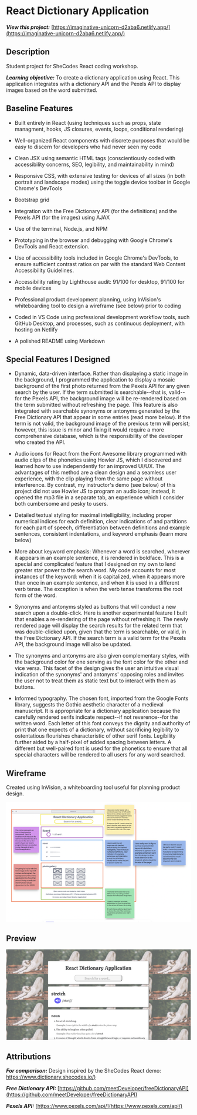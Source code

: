 # React Dictionary Application

**_View this project:_** [https://imaginative-unicorn-d2aba6.netlify.app/](https://imaginative-unicorn-d2aba6.netlify.app/)

## Description

Student project for SheCodes React coding workshop.

**_Learning objective:_** To create a dictionary application using React. This application integrates with a dictionary API and the Pexels API to display images based on the word submitted.

## Baseline Features

- Built entirely in React (using techniques such as props, state managment, hooks, JS closures, events, loops, conditional rendering)

- Well-organized React components with discrete purposes that would be easy to discern for developers who had never seen my code

- Clean JSX using semantic HTML tags (conscientiously coded with accessibility concerns, SEO, legibility, and maintainability in mind)

- Responsive CSS, with extensive testing for devices of all sizes (in both portrait and landscape modes) using the toggle device toolbar in Google Chrome's DevTools

- Bootstrap grid

- Integration with the Free Dictionary API (for the definitions) and the Pexels API (for the images) using AJAX

- Use of the terminal, Node.js, and NPM

- Prototyping in the browser and debugging with Google Chrome's DevTools and React extension.

- Use of accessibility tools included in Google Chrome's DevTools, to ensure sufficient contrast ratios on par with the standard Web Content Accessibility Guidelines.

- Accessibility rating by Lighthouse audit: 91/100 for desktop, 91/100 for mobile devices

- Professional product development planning, using InVision's whiteboarding tool to design a wireframe (see below) prior to coding

- Coded in VS Code using professional development workflow tools, such GitHub Desktop, and processes, such as continuous deployment, with hosting on Netlify

- A polished README using Markdown

## Special Features I Designed

- Dynamic, data-driven interface. Rather than displaying a static image in the background, I programmed the application to display a mosaic background of the first photo returned from the Pexels API for any given search by the user. If the term submitted is searchable--that is, valid--for the Pexels API, the background image will be re-rendered based on the term submitted without refreshing the page. This feature is also integrated with searchable synonyms or antonyms generated by the Free Dictionary API that appear in some entries (read more below). If the term is not valid, the background image of the previous term will persist; however, this issue is minor and fixing it would require a more comprehensive database, which is the responsibility of the developer who created the API.

- Audio icons for React from the Font Awesome library programmed with audio clips of the phonetics using Howler JS, which I discovered and learned how to use independently for an improved UI/UX. The advantages of this method are a clean design and a seamless user experience, with the clip playing from the same page without interference. By contrast, my instructor's demo (see below) of this project did not use Howler JS to program an audio icon; instead, it opened the mp3 file in a separate tab, an experience which I consider both cumbersome and pesky to users.

- Detailed textual styling for maximal intelligibility, including proper numerical indices for each definition, clear indications of and partitions for each part of speech, differentiation between definitions and example sentences, consistent indentations, and keyword emphasis (learn more below)

- More about keyword emphasis: Whenever a word is searched, wherever it appears in an example sentence, it is rendered in boldface. This is a special and complicated feature that I designed on my own to lend greater star power to the search word. My code accounts for most instances of the keyword: when it is capitalized, when it appears more than once in an example sentence, and when it is used in a different verb tense. The exception is when the verb tense transforms the root form of the word.

- Synonyms and antonyms styled as buttons that will conduct a new search upon a double-click. Here is another experimental feature I built that enables a re-rendering of the page without refreshing it. The newly rendered page will display the search results for the related term that was double-clicked upon, given that the term is searchable, or valid, in the Free Dictionary API. If the search term is a valid term for the Pexels API, the background image will also be updated.

- The synonyms and antonyms are also given complementary styles, with the background color for one serving as the font color for the other and vice versa. This facet of the design gives the user an intuitive visual indication of the synonyms' and antonyms' opposing roles and invites the user not to treat them as static text but to interact with them as buttons.

- Informed typography. The chosen font, imported from the Google Fonts library, suggests the Gothic aesthetic character of a medieval manuscript. It is appropriate for a dictionary application because the carefully rendered serifs indicate respect--if not reverence--for the written word. Each letter of this font conveys the dignity and authority of print that one expects of a dictionary, without sacrificing legibility to ostentatious flourishes characteristic of other serif fonts. Legibility further aided by a half-pixel of added spacing between letters. A different but well-paired font is used for the phonetics to ensure that all special characters will be rendered to all users for any word searched.

## Wireframe

Created using InVision, a whiteboarding tool useful for planning product design.

![InVision Wireframe for React Dictionary Application](src/wireframe/react-dictionary-application-wireframe.png)

## Preview

![Screenshot preview of React Dictionary Application](src/preview/react-dictionary-application-screenshot.png)

## Attributions

**_For comparison:_** Design inspired by the SheCodes React demo: [https://www.dictionary.shecodes.io/)](https://www.dictionary.shecodes.io/)

**_Free Dictionary API:_** [https://github.com/meetDeveloper/freeDictionaryAPI](https://github.com/meetDeveloper/freeDictionaryAPI)

**_Pexels API:_** [https://www.pexels.com/api/](https://www.pexels.com/api/)

